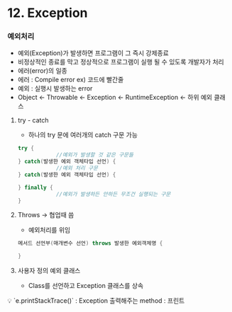 # 12. Exception

### 예외처리

- 예외(Exception)가 발생하면 프로그램이 그 즉시 강제종료
- 비정상적인 종료를 막고 정상적으로 프로그램이 실행 될 수 있도록 개발자가 처리
- 에러(error)의 일종
- 에러 : Compile error
ex) 코드에 빨간줄
- 예외 : 실행시 발생하는 error
- Object ← Throwable ← Exception ← RuntimeException ← 하위 예외 클래스
1. try - catch
    - 하나의 try 문에 여러개의 catch 구문 가능
    
    ```java
    try {
    			//예외가 발생할 것 같은 구문들
    } catch(발생한 예외 객체타입 선언) {
    			//예외 처리 구문
    } catch(발생한 예외 객체타입 선언) {
    
    } finally {
    			//예외가 발생하든 안하든 무조건 실행되는 구문
    }
    ```
    
2. Throws → 협업때 씀
    - 예외처리를 위임
    
    ```java
    메서드 선언부(매개변수 선언) throws 발생한 예외객체명 {
    
    }
    ```
    
3. 사용자 정의 예외 클래스
    - Class를 선언하고 Exception 클래스를 상속

<aside>
💡 `e.printStackTrace()` : Exception 출력해주는 method
                                         : 프린트

</aside>